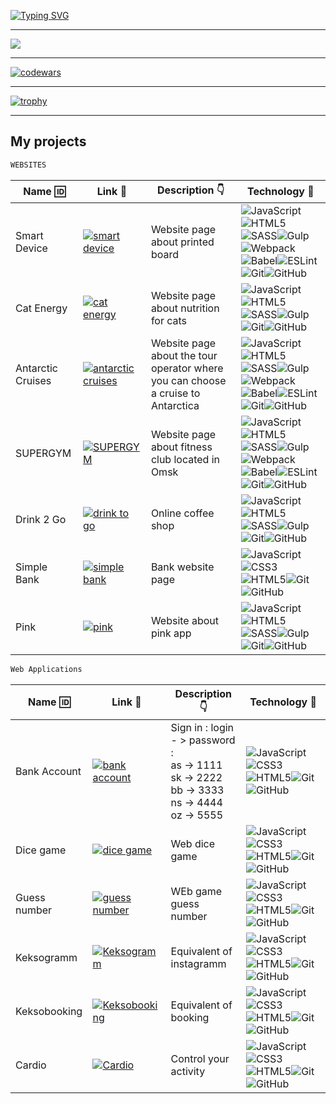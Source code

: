 <a href="https://git.io/typing-svg"><img src="https://readme-typing-svg.herokuapp.com?font=Fira+Code&size=40&pause=1000&color=F7B60E&center=true&multiline=true&width=800&height=200&lines=Hello+World!+I'm+Artem.;Welcome+to+my+GitHub+profile.;+I+am+a+novice+frontend+developer." alt="Typing SVG" /></a>  

---

<picture>
<source 
  srcset="https://github-readme-stats-ten-gilt.vercel.app/api/top-langs/?username=wunschpunsh&show_icons=true&theme=dark&title_color=F7B60E&text_color=F7B60E&border_color=F7B60E"
  media="(prefers-color-scheme: dark)"
/>
<source
  srcset="https://github-readme-stats-ten-gilt.vercel.app/api/top-langs/?username=wunschpunsh&show_icons=true&title_color=F7B60E&text_color=F7B60E&border_color=F7B60E"
  media="(prefers-color-scheme: light), (prefers-color-scheme: no-preference)"
/>
<img src="https://github-readme-stats-ten-gilt.vercel.app/api/top-langs/?username=wunschpunsh&show_icons=true&title_color=F7B60E&text_color=F7B60E&border_color=F7B60E" />
</picture>  

---

[![codewars](https://www.codewars.com/users/wunschpunsh/badges/large)](https://www.codewars.com/users/wunschpunsh)  

---

[![trophy](https://github-profile-trophy.vercel.app/?username=wunschpunsh&no-bg=true&no-frame=true&theme=juicyfresh&margin-w=25)](https://github.com/ryo-ma/github-profile-trophy)  

---


## My projects

 ```sh
 WEBSITES 
```
| Name :id:  | Link :link: | Description :point_down: | Technology :hammer: | 
| ------ | ------ | ------ | ------ | 
| Smart Device | [![smart device](https://i.ibb.co/XpfhZkY/logo-small-2.png)](https://wunschpunsh.github.io/smart-device/) | Website page about printed board | ![JavaScript](https://img.shields.io/badge/javascript-%23323330.svg?style=for-the-badge&logo=javascript&logoColor=%23F7DF1E)![HTML5](https://img.shields.io/badge/html5-%23E34F26.svg?style=for-the-badge&logo=html5&logoColor=white)![SASS](https://img.shields.io/badge/SASS-hotpink.svg?style=for-the-badge&logo=SASS&logoColor=white)![Gulp](https://img.shields.io/badge/GULP-%23CF4647.svg?style=for-the-badge&logo=gulp&logoColor=white)![Webpack](https://img.shields.io/badge/webpack-%238DD6F9.svg?style=for-the-badge&logo=webpack&logoColor=black)![Babel](https://img.shields.io/badge/Babel-F9DC3e?style=for-the-badge&logo=babel&logoColor=black)![ESLint](https://img.shields.io/badge/ESLint-4B3263?style=for-the-badge&logo=eslint&logoColor=white)![Git](https://img.shields.io/badge/git-%23F05033.svg?style=for-the-badge&logo=git&logoColor=white)![GitHub](https://img.shields.io/badge/github-%23121011.svg?style=for-the-badge&logo=github&logoColor=white)|
| Cat Energy | [![cat energy](https://i.ibb.co/8X5gpkY/logo-desktop-1.png)](https://wunschpunsh.github.io/adaptive-cat-energy/)  | Website page about nutrition for cats | ![JavaScript](https://img.shields.io/badge/javascript-%23323330.svg?style=for-the-badge&logo=javascript&logoColor=%23F7DF1E)![HTML5](https://img.shields.io/badge/html5-%23E34F26.svg?style=for-the-badge&logo=html5&logoColor=white)![SASS](https://img.shields.io/badge/SASS-hotpink.svg?style=for-the-badge&logo=SASS&logoColor=white)![Gulp](https://img.shields.io/badge/GULP-%23CF4647.svg?style=for-the-badge&logo=gulp&logoColor=white)![Git](https://img.shields.io/badge/git-%23F05033.svg?style=for-the-badge&logo=git&logoColor=white)![GitHub](https://img.shields.io/badge/github-%23121011.svg?style=for-the-badge&logo=github&logoColor=white) |
| Antarctic Cruises| [![antarctic cruises](https://i.ibb.co/3RdKnD0/edited-1.png)](https://wunschpunsh.github.io/antarctic/) | Website page about the tour operator where you can choose a cruise to Antarctica | ![JavaScript](https://img.shields.io/badge/javascript-%23323330.svg?style=for-the-badge&logo=javascript&logoColor=%23F7DF1E)![HTML5](https://img.shields.io/badge/html5-%23E34F26.svg?style=for-the-badge&logo=html5&logoColor=white)![SASS](https://img.shields.io/badge/SASS-hotpink.svg?style=for-the-badge&logo=SASS&logoColor=white)![Gulp](https://img.shields.io/badge/GULP-%23CF4647.svg?style=for-the-badge&logo=gulp&logoColor=white)![Webpack](https://img.shields.io/badge/webpack-%238DD6F9.svg?style=for-the-badge&logo=webpack&logoColor=black)![Babel](https://img.shields.io/badge/Babel-F9DC3e?style=for-the-badge&logo=babel&logoColor=black)![ESLint](https://img.shields.io/badge/ESLint-4B3263?style=for-the-badge&logo=eslint&logoColor=white)![Git](https://img.shields.io/badge/git-%23F05033.svg?style=for-the-badge&logo=git&logoColor=white)![GitHub](https://img.shields.io/badge/github-%23121011.svg?style=for-the-badge&logo=github&logoColor=white) |
| SUPERGYM |  [![SUPERGYM](https://i.ibb.co/87dTL4z/weights-medium-1.png)](https://wunschpunsh.github.io/supergym-fitness/) | Website page about fitness club located in Omsk  | ![JavaScript](https://img.shields.io/badge/javascript-%23323330.svg?style=for-the-badge&logo=javascript&logoColor=%23F7DF1E)![HTML5](https://img.shields.io/badge/html5-%23E34F26.svg?style=for-the-badge&logo=html5&logoColor=white)![SASS](https://img.shields.io/badge/SASS-hotpink.svg?style=for-the-badge&logo=SASS&logoColor=white)![Gulp](https://img.shields.io/badge/GULP-%23CF4647.svg?style=for-the-badge&logo=gulp&logoColor=white)![Webpack](https://img.shields.io/badge/webpack-%238DD6F9.svg?style=for-the-badge&logo=webpack&logoColor=black)![Babel](https://img.shields.io/badge/Babel-F9DC3e?style=for-the-badge&logo=babel&logoColor=black)![ESLint](https://img.shields.io/badge/ESLint-4B3263?style=for-the-badge&logo=eslint&logoColor=white)![Git](https://img.shields.io/badge/git-%23F05033.svg?style=for-the-badge&logo=git&logoColor=white)![GitHub](https://img.shields.io/badge/github-%23121011.svg?style=for-the-badge&logo=github&logoColor=white) |
| Drink 2 Go |  [![drink to go](https://i.ibb.co/DLvyBHm/header-logo-large-1.png)](https://wunschpunsh.github.io/online-store-drinks/) | Online coffee shop | ![JavaScript](https://img.shields.io/badge/javascript-%23323330.svg?style=for-the-badge&logo=javascript&logoColor=%23F7DF1E)![HTML5](https://img.shields.io/badge/html5-%23E34F26.svg?style=for-the-badge&logo=html5&logoColor=white)![SASS](https://img.shields.io/badge/SASS-hotpink.svg?style=for-the-badge&logo=SASS&logoColor=white)![Gulp](https://img.shields.io/badge/GULP-%23CF4647.svg?style=for-the-badge&logo=gulp&logoColor=white)![Git](https://img.shields.io/badge/git-%23F05033.svg?style=for-the-badge&logo=git&logoColor=white)![GitHub](https://img.shields.io/badge/github-%23121011.svg?style=for-the-badge&logo=github&logoColor=white) |
|Simple Bank | [![simple bank](https://i.ibb.co/5Lbkc5k/logo.png)](https://wunschpunsh.github.io/SimpleBankPage/) | Bank website page   | ![JavaScript](https://img.shields.io/badge/javascript-%23323330.svg?style=for-the-badge&logo=javascript&logoColor=%23F7DF1E)![CSS3](https://img.shields.io/badge/css3-%231572B6.svg?style=for-the-badge&logo=css3&logoColor=white)![HTML5](https://img.shields.io/badge/html5-%23E34F26.svg?style=for-the-badge&logo=html5&logoColor=white)![Git](https://img.shields.io/badge/git-%23F05033.svg?style=for-the-badge&logo=git&logoColor=white)![GitHub](https://img.shields.io/badge/github-%23121011.svg?style=for-the-badge&logo=github&logoColor=white) |
| Pink  | [![pink](https://i.ibb.co/mq2c0Wx/edited-1.png)](https://wunschpunsh.github.io/1279979-pink-25/form.html) | Website about pink app | ![JavaScript](https://img.shields.io/badge/javascript-%23323330.svg?style=for-the-badge&logo=javascript&logoColor=%23F7DF1E)![HTML5](https://img.shields.io/badge/html5-%23E34F26.svg?style=for-the-badge&logo=html5&logoColor=white)![SASS](https://img.shields.io/badge/SASS-hotpink.svg?style=for-the-badge&logo=SASS&logoColor=white)![Gulp](https://img.shields.io/badge/GULP-%23CF4647.svg?style=for-the-badge&logo=gulp&logoColor=white)![Git](https://img.shields.io/badge/git-%23F05033.svg?style=for-the-badge&logo=git&logoColor=white)![GitHub](https://img.shields.io/badge/github-%23121011.svg?style=for-the-badge&logo=github&logoColor=white) |

 ```sh
 Web Applications 
```
| Name :id:  | Link :link: | Description :point_down: | Technology :hammer: | 
| ------ | ------ | ------ | ------ |
| Bank Account | [![bank account](https://i.ibb.co/5Lbkc5k/logo.png)](https://wunschpunsh.github.io/BankUserAccountApp/) | Sign in : login - > password : <br /> as -> 1111  <br /> sk -> 2222 <br />bb -> 3333<br /> ns -> 4444 <br /> oz -> 5555 | ![JavaScript](https://img.shields.io/badge/javascript-%23323330.svg?style=for-the-badge&logo=javascript&logoColor=%23F7DF1E)![CSS3](https://img.shields.io/badge/css3-%231572B6.svg?style=for-the-badge&logo=css3&logoColor=white)![HTML5](https://img.shields.io/badge/html5-%23E34F26.svg?style=for-the-badge&logo=html5&logoColor=white)![Git](https://img.shields.io/badge/git-%23F05033.svg?style=for-the-badge&logo=git&logoColor=white)![GitHub](https://img.shields.io/badge/github-%23121011.svg?style=for-the-badge&logo=github&logoColor=white)  |
| Dice game |  [![dice game](https://i.ibb.co/b71mhdv/dicestart.png)](https://wunschpunsh.github.io/dice-game/) | Web dice game | ![JavaScript](https://img.shields.io/badge/javascript-%23323330.svg?style=for-the-badge&logo=javascript&logoColor=%23F7DF1E)![CSS3](https://img.shields.io/badge/css3-%231572B6.svg?style=for-the-badge&logo=css3&logoColor=white)![HTML5](https://img.shields.io/badge/html5-%23E34F26.svg?style=for-the-badge&logo=html5&logoColor=white)![Git](https://img.shields.io/badge/git-%23F05033.svg?style=for-the-badge&logo=git&logoColor=white)![GitHub](https://img.shields.io/badge/github-%23121011.svg?style=for-the-badge&logo=github&logoColor=white) |
| Guess number |  [![guess number](https://i.ibb.co/0qd7NJc/unnamed-1.jpg)](https://wunschpunsh.github.io/guess-number/) | WEb game guess number | ![JavaScript](https://img.shields.io/badge/javascript-%23323330.svg?style=for-the-badge&logo=javascript&logoColor=%23F7DF1E)![CSS3](https://img.shields.io/badge/css3-%231572B6.svg?style=for-the-badge&logo=css3&logoColor=white)![HTML5](https://img.shields.io/badge/html5-%23E34F26.svg?style=for-the-badge&logo=html5&logoColor=white)![Git](https://img.shields.io/badge/git-%23F05033.svg?style=for-the-badge&logo=git&logoColor=white)![GitHub](https://img.shields.io/badge/github-%23121011.svg?style=for-the-badge&logo=github&logoColor=white) |
| Keksogramm |  [![Keksogramm](https://i.ibb.co/c63MBQS/logo-mask.png)](https://wunschpunsh.github.io/1279979-kekstagram-26/) | Equivalent of instagramm | ![JavaScript](https://img.shields.io/badge/javascript-%23323330.svg?style=for-the-badge&logo=javascript&logoColor=%23F7DF1E)![CSS3](https://img.shields.io/badge/css3-%231572B6.svg?style=for-the-badge&logo=css3&logoColor=white)![HTML5](https://img.shields.io/badge/html5-%23E34F26.svg?style=for-the-badge&logo=html5&logoColor=white)![Git](https://img.shields.io/badge/git-%23F05033.svg?style=for-the-badge&logo=git&logoColor=white)![GitHub](https://img.shields.io/badge/github-%23121011.svg?style=for-the-badge&logo=github&logoColor=white) |
| Keksobooking | [![Keksobooking](https://i.ibb.co/S3s2qhp/muffin-red-1.png)](https://wunschpunsh.github.io/1279979-keksobooking-24/)  | Equivalent of booking | ![JavaScript](https://img.shields.io/badge/javascript-%23323330.svg?style=for-the-badge&logo=javascript&logoColor=%23F7DF1E)![CSS3](https://img.shields.io/badge/css3-%231572B6.svg?style=for-the-badge&logo=css3&logoColor=white)![HTML5](https://img.shields.io/badge/html5-%23E34F26.svg?style=for-the-badge&logo=html5&logoColor=white)![Git](https://img.shields.io/badge/git-%23F05033.svg?style=for-the-badge&logo=git&logoColor=white)![GitHub](https://img.shields.io/badge/github-%23121011.svg?style=for-the-badge&logo=github&logoColor=white) |
| Cardio | [![Cardio](https://i.ibb.co/wgsvNBH/icon.png)](https://wunschpunsh.github.io/cardio-app/)  | Control your activity | ![JavaScript](https://img.shields.io/badge/javascript-%23323330.svg?style=for-the-badge&logo=javascript&logoColor=%23F7DF1E)![CSS3](https://img.shields.io/badge/css3-%231572B6.svg?style=for-the-badge&logo=css3&logoColor=white)![HTML5](https://img.shields.io/badge/html5-%23E34F26.svg?style=for-the-badge&logo=html5&logoColor=white)![Git](https://img.shields.io/badge/git-%23F05033.svg?style=for-the-badge&logo=git&logoColor=white)![GitHub](https://img.shields.io/badge/github-%23121011.svg?style=for-the-badge&logo=github&logoColor=white) |
